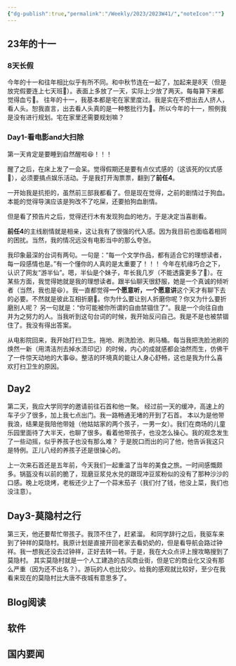 ```yaml
---
{"dg-publish":true,"permalink":"/Weekly/2023/2023W41/","noteIcon":""}
---
```


## 23年的十一

### 8天长假
今年的十一和往年相比似乎有所不同。和中秋节连在一起了，加起来是8天（但是放完假要连上七天班😤）。表面上多放了一天，实际上少放了两天。每每算下来都觉得血亏🤪。
往年的十一，我基本都是宅在家里度过。我是实在不想出去人挤人，看人头。恕我直言，出去看人头真的是一种憨批行为🙈。所以今年的十一，照例我是没有进行规划。宅在家里还需要规划嘛？

### Day1-看电影and大扫除
第一天肯定是要睡到自然醒啦😆！！！

醒了之后，在床上发了一会呆。觉得假期还是要有点仪式感的（这该死的仪式感🙈），必须要搞点娱乐活动。于是我打开淘票票，翻到了**前任4**。

一开始我是抗拒的，虽然前三部我都看了。但是现在觉得，之前的剧情过于狗血。本能的觉得导演应该是狗改不了吃屎，还要拍狗血剧情。

但是看了预告片之后，觉得还行木有发现狗血的地方。于是决定当喜剧看。

**前任4**的主线剧情就是相亲，这让我有了很强的代入感。因为我目前也面临着相同的困扰。当然，我的情况远没有电影当中的那么夸张。

我印象最深的台词有两句。一句是：“每一个文学作品，都有适合它的理想读者，每一段感情也是。”有一个懂你的人真的是太重要了！！！
今年在机缘巧合之下，认识了网友“游半仙”。嗯，半仙是个妹子，年长我几岁（不能透露更多了🙈）。在某些方面，我觉得她就是我的理想读者。跟半仙聊天很舒服，她是一个真诚的倾听者（当然，我也是😆）。我一直都觉得**一个愿意听，一个愿意讲**这个天才有聊下去的必要。不然就是彼此互相折磨🤪。你为什么要让别人折磨你呢？你又为什么要折磨别人呢？
另一句就是：“你可能被你所谓的自由禁锢住了”。我是一个向往自由并为之努力的人。当我听到这句台词的时候，我开始反问自己。我是不是也被禁锢住了。我没有得出答案。

从电影院回来，我开始打扫卫生。拖地、刷洗脸池、刷马桶。每当我把洗脸池刷的焕然一新（用清洁剂去掉水渍印记）的时候，内心的成就感都会油然而生，仿佛干了一件惊天动地的大事😆。整洁的环境真的能让人身心舒畅，这也是我为什么喜欢打扫卫生的原因。

## Day2
第二天，我应大学同学的邀请前往石首和他一聚。
经过前一天的缓冲，高速上的车子少了很多，加上我七点出门。我一路畅通无堵的开到了石首。
本以为是他带我浪，结果是我陪他带娃（他姑姑家的两个孩子，一男一女）。我们在商场的儿童乐园里面待了大半天，也聊了很多。看着他带孩子，也没怎么操心。我的观念发生了一些动摇，似乎养孩子也没有那么难？
于是脱口而出的问了他，他告诉我这只是特例。正儿八经的养孩子还是很操心的。

上一次来石首还是五年前，今天我们一起重温了当年的美食之旅。一时间感慨颇多。锅盔没有以前的脆了，现磨豆浆兑水兑的跟现冲豆浆粉似的没有了那种沙沙的口感。晚上吃烧烤，老板还少上了一个蒜末茄子（我们付了钱，他没上菜，我们也没注意）。

## Day3-莫隐村之行
第三天，他还要帮忙带孩子。我顶不住了，赶紧溜。
和同学辞行之后，我驱车来到了钟祥的莫隐村。我原计划是直接开回老家去看奶奶的，但是看导航会路过钟祥。我一想我还没去过钟祥，正好去转一转。于是，我在大众点评上搜攻略搜到了莫隐村。
其实莫隐村就是一个人工建造的古风商业街，但是它的商业化又没有那么严重（因为还不出名？）。游玩的人也比较少。给我的感观就比较好，至少在我看来现在的莫隐村比大唐不夜城有意思多了。






## Blog阅读


## 软件



## 国内要闻

